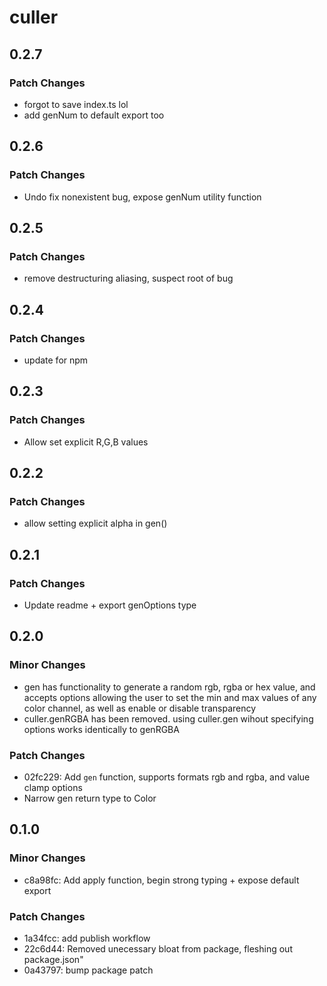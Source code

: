 # culler

## 0.2.7

### Patch Changes

- forgot to save index.ts lol
- add genNum to default export too

## 0.2.6

### Patch Changes

- Undo fix nonexistent bug, expose genNum utility function

## 0.2.5

### Patch Changes

- remove destructuring aliasing, suspect root of bug

## 0.2.4

### Patch Changes

- update for npm

## 0.2.3

### Patch Changes

- Allow set explicit R,G,B values

## 0.2.2

### Patch Changes

- allow setting explicit alpha in gen()

## 0.2.1

### Patch Changes

- Update readme + export genOptions type

## 0.2.0

### Minor Changes

- gen has functionality to generate a random rgb, rgba or hex value, and accepts options allowing the user to set the min and max values of any color channel, as well as enable or disable transparency
- culler.genRGBA has been removed. using culler.gen wihout specifying options works identically to genRGBA

### Patch Changes

- 02fc229: Add `gen` function, supports formats rgb and rgba, and value clamp options
- Narrow gen return type to Color

## 0.1.0

### Minor Changes

- c8a98fc: Add apply function, begin strong typing + expose default export

### Patch Changes

- 1a34fcc: add publish workflow
- 22c6d44: Removed unecessary bloat from package, fleshing out package.json"
- 0a43797: bump package patch
